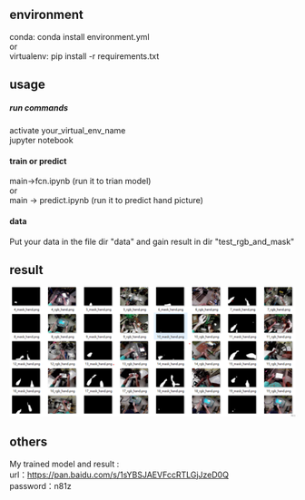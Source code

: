 ## environment
conda: conda install environment.yml  
or  
virtualenv: pip install -r requirements.txt  

## usage

##### run commands
activate your_virtual_env_name  
jupyter notebook
#### train or predict
main->fcn.ipynb (run it to trian model)  
or  
main -> predict.ipynb (run it to predict hand picture)  
#### data 
Put your data in the file dir "data" and gain result in dir "test_rgb_and_mask"  

## result

![image_text](https://github.com/WhaleFalles/hand_segmentaition/blob/master/main/2019-12-20%20175224.png)
## others

My trained model and result :  
url：https://pan.baidu.com/s/1sYBSJAEVFccRTLGjJzeD0Q   
password：n81z   


```python

```
